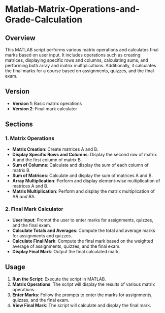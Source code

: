 # Matlab-Matrix-Operations-and-Grade-Calculation

## Overview
This MATLAB script performs various matrix operations and calculates final marks based on user input. It includes operations such as creating matrices, displaying specific rows and columns, calculating sums, and performing both array and matrix multiplications. Additionally, it calculates the final marks for a course based on assignments, quizzes, and the final exam.

## Version
- **Version 1**: Basic matrix operations
- **Version 2**: Final mark calculator

## Sections
### 1. Matrix Operations
- **Matrix Creation**: Create matrices A and B.
- **Display Specific Rows and Columns**: Display the second row of matrix A and the first column of matrix B.
- **Sum of Columns**: Calculate and display the sum of each column of matrix B.
- **Sum of Matrices**: Calculate and display the sum of matrices A and B.
- **Array Multiplication**: Perform and display element-wise multiplication of matrices A and B.
- **Matrix Multiplication**: Perform and display the matrix multiplication of A*B and B*A.

### 2. Final Mark Calculator
- **User Input**: Prompt the user to enter marks for assignments, quizzes, and the final exam.
- **Calculate Totals and Averages**: Compute the total and average marks for assignments and quizzes.
- **Calculate Final Mark**: Compute the final mark based on the weighted average of assignments, quizzes, and the final exam.
- **Display Final Mark**: Output the final calculated mark.

## Usage
1. **Run the Script**: Execute the script in MATLAB.
2. **Matrix Operations**: The script will display the results of various matrix operations.
3. **Enter Marks**: Follow the prompts to enter the marks for assignments, quizzes, and the final exam.
4. **View Final Mark**: The script will calculate and display the final mark.
